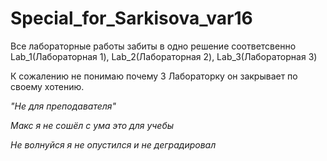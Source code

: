 # Special_for_Sarkisova_var16
Все лабораторные работы забиты в одно решение соответсвенно Lab_1(Лабораторная 1), Lab_2(Лабораторная 2), Lab_3(Лабораторная 3)

К сожалению не понимаю почему 3 Лабораторку он закрывает по своему хотению.

*"Не для преподавателя"*

*Макс я не сошёл с ума это для учебы*

*Не волнуйся я не опустился и не деградировал*
